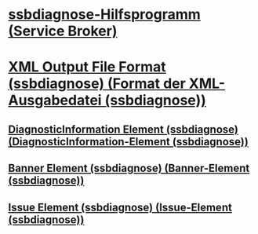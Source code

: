 # [ssbdiagnose-Hilfsprogramm (Service Broker)](ssbdiagnose-utility-service-broker.md)
# [XML Output File Format (ssbdiagnose) (Format der XML-Ausgabedatei (ssbdiagnose))](xml-output-file-format-ssbdiagnose.md)
## [DiagnosticInformation Element (ssbdiagnose) (DiagnosticInformation-Element (ssbdiagnose))](diagnosticinformation-element-ssbdiagnose.md)
## [Banner Element (ssbdiagnose) (Banner-Element (ssbdiagnose))](banner-element-ssbdiagnose.md)
## [Issue Element (ssbdiagnose) (Issue-Element (ssbdiagnose))](issue-element-ssbdiagnose.md)
